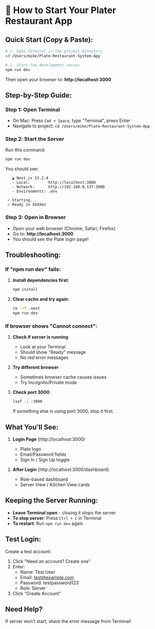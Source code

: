 # 🚀 How to Start Your Plater Restaurant App

## Quick Start (Copy & Paste):

```bash
# 1. Open Terminal in the project directory
cd /Users/mike/Plate-Restaurant-System-App

# 2. Start the development server
npm run dev
```

Then open your browser to: **http://localhost:3000**

## Step-by-Step Guide:

### Step 1: Open Terminal
- On Mac: Press `Cmd + Space`, type "Terminal", press Enter
- Navigate to project: `cd /Users/mike/Plate-Restaurant-System-App`

### Step 2: Start the Server
Run this command:
```bash
npm run dev
```

You should see:
```
   ▲ Next.js 15.2.4
   - Local:        http://localhost:3000
   - Network:      http://192.168.0.137:3000
   - Environments: .env

 ✓ Starting...
 ✓ Ready in XXXXms
```

### Step 3: Open in Browser
- Open your web browser (Chrome, Safari, Firefox)
- Go to: **http://localhost:3000**
- You should see the Plate login page!

## Troubleshooting:

### If "npm run dev" fails:

1. **Install dependencies first:**
   ```bash
   npm install
   ```

2. **Clear cache and try again:**
   ```bash
   rm -rf .next
   npm run dev
   ```

### If browser shows "Cannot connect":

1. **Check if server is running**
   - Look at your Terminal
   - Should show "Ready" message
   - No red error messages

2. **Try different browser**
   - Sometimes browser cache causes issues
   - Try Incognito/Private mode

3. **Check port 3000**
   ```bash
   lsof -i :3000
   ```
   If something else is using port 3000, stop it first.

## What You'll See:

1. **Login Page** (http://localhost:3000)
   - Plate logo
   - Email/Password fields
   - Sign In / Sign Up toggle

2. **After Login** (http://localhost:3000/dashboard)
   - Role-based dashboard
   - Server View / Kitchen View cards

## Keeping the Server Running:

- **Leave Terminal open** - closing it stops the server
- **To stop server**: Press `Ctrl + C` in Terminal
- **To restart**: Run `npm run dev` again

## Test Login:

Create a test account:
1. Click "Need an account? Create one"
2. Enter:
   - Name: Test User
   - Email: test@example.com
   - Password: testpassword123
   - Role: Server
3. Click "Create Account"

## Need Help?

If server won't start, share the error message from Terminal!